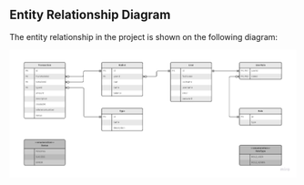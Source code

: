 ## Entity Relationship Diagram

The entity relationship in the project is shown on the following diagram:

<img src="images/er_diagram.jpg" width="1060"/>

<br/>
<br/>
<br/>
